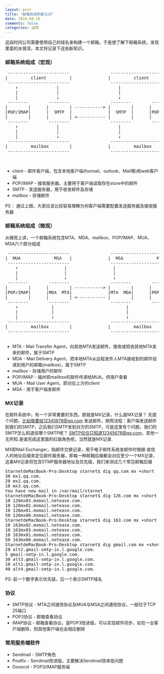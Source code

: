 ```yaml
---
layout: post
title: "邮箱系统的新认识"
date: 2016-08-18
comments: false
categories: 运维
---
```


这段时间公司需要使用自己的域名来构建一个邮箱，于是想了解下邮箱系统，发现里面的水很深，本文将记录下这些新知识。

### 邮箱系统组成（宏观）
<pre>
 ------------------------                ------------------------
|         client         |              |         client         |
 ------------------------                ------------------------
    ↑               |                       |               ↑
    |               |                       |               |
    |               ↓                       ↓               |
 --------        --------                --------        --------
|        |      |        | -----------> |        |      |        | 
|POP/IMAP|      |  SMTP  |              |  SMTP  |      |POP/IMAP|
|        |      |        | <----------- |        |      |        |
 --------        --------                --------        -------- 
    ↑               |                       |               ↑
    |               |                       |               |
    |               ↓                       ↓               |
 ------------------------                ------------------------
|         mailbox        |              |         mailbox        |
 ------------------------                ------------------------
 
 </pre>
 
 * client - 邮件客户端，包含本地客户端(foxmail、outlook、Mail等)和web客户端
 * POP/IMAP - 接收服务器，主要用于客户端读取存在store中的邮件
 * SMTP - 发送服务器，用于收发邮件及存储
 * mailbox - 存储邮件
 
PS： 通过上图，大家应该比较容易理解为何客户端需要配置发送服务器及接收服务器

### 邮箱系统组成（微观）
从微观上讲，一个邮箱系统包含MTA、MDA、mailbox、POP/IMAP、MUA、MSA六个部分组成
<pre>
 ------------------------                ------------------------
|  MUA             MSA   |              |  MSA             MUA   |
 ------------------------                ------------------------
    ↑                  |                  |                 ↑
    |                  |                  |                 |
    |                  ↓                  ↓                 |
 --------        --------                --------        --------
|        |      |        | -----------> |        |      |        | 
|POP/IMAP|      |MDA  MTA|              |MTA  MDA|      |POP/IMAP|
|        |      |        | <----------- |        |      |        |
 --------        --------                --------        -------- 
    ↑             |                            |            ↑
    |             |                            |            |
    |             ↓                            ↓            |
 ------------------------                ------------------------
|         mailbox        |              |         mailbox        |
 ------------------------                ------------------------
 </pre>
* MTA - Mail Transfer Agent，向其他MTA发送邮件，接收或拒收其他MTA发来的邮件，属于SMTP
* MDA - Mail Delivery Agent，把本地MTA从远程发件人MTA接收到的邮件投递到用户的邮箱(mailbox)，属于SMTP
* mailbox - 存储用户的邮件
* POP/IMAP - 福州把mailbox的邮件传递给MUA，供用户查看
* MUA - Mail User Agent，即对应上方的client
* MSA - 用于客户端发邮件

### MX记录
在邮件系统中，有一个非常重要的东西，那就是MX记录，什么是MX记录？ 先提个问题，比如我要给12345678@qq.com 发送邮件，按照流程：客户端发送邮件到我们的SMTP，之后我们SMTP发到对方的SMTP，可是这里有个问题，我们的SMTP怎么知道往哪个SMTP呢？ SMTP仅仅只知道12345678@qq.com，其他一无所知.是谁完成这里面的红娘角色呢，当然就是MX记录.

MX即Mail Exchanger，指邮件交换记录，用于电子邮件系统发邮件时根据 收信人的地址后缀来定位邮件服务器，即每一种邮箱后缀都会对应至少一个MX记录，这条MX记录将包含STMP服务器地址及优先级，我们来测试几个常见邮箱后缀

<pre>
StarnetdeMacBook-Pro:Desktop starnet$ dig qq.com mx +short
30 mx1.qq.com.
20 mx2.qq.com.
10 mx3.qq.com.
You have new mail in /var/mail/starnet
StarnetdeMacBook-Pro:Desktop starnet$ dig 126.com mx +short
10 126mx03.mxmail.netease.com.
10 126mx02.mxmail.netease.com.
10 126mx01.mxmail.netease.com.
50 126mx00.mxmail.netease.com.
StarnetdeMacBook-Pro:Desktop starnet$ dig 163.com mx +short
10 163mx02.mxmail.netease.com.
10 163mx03.mxmail.netease.com.
10 163mx01.mxmail.netease.com.
50 163mx00.mxmail.netease.com.
StarnetdeMacBook-Pro:Desktop starnet$ dig gmail.com mx +short
20 alt2.gmail-smtp-in.l.google.com.
5 gmail-smtp-in.l.google.com.
30 alt3.gmail-smtp-in.l.google.com.
10 alt1.gmail-smtp-in.l.google.com.
40 alt4.gmail-smtp-in.l.google.com.
</pre>

PS: 前一个数字表示优先级，后一个表示SMTP域名

### 协议

* SMTP协议 - MTA之间通信协议及MUA与MSA之间通信协议，一般位于TCP 25端口
* POP3协议 - 邮箱查看协议
* IMAP协议 - 邮箱查看协议，是POP3改进版，可以实现邮件同步，如在一台客户端删除，则其他客户端也会相应删除

### 常用服务端软件
 * Sendmail - SMTP角色
 * Postfix - Sendmail改进版，主要解决Sendmail效率低问题
 * Dovecot - POP3/IMAP服务端
 

